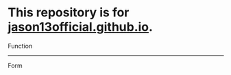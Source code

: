 # This repository is for [jason13official.github.io](https://jason13official.github.io/).

Function

---

Form
